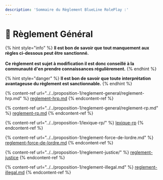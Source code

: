 ```yaml
---
description: 'Sommaire du Règlement BlueLine RolePlay :'
---
```


# 🌱 Règlement Général



{% hint style="info" %}
**Il est bon de savoir que tout manquement aux règles ci-dessous peut être sanctionné.**\
\
**Ce règlement est sujet à modification il est donc conseillé à la communauté d'en prendre connaissances régulièrement.**
{% endhint %}

{% hint style="danger" %}
**Il est bon de savoir que toute interprétation avantageuse du règlement est sanctionnable.**
{% endhint %}



{% content-ref url="../../proposition-1/reglement-general/reglement-hrp.md" %}
[reglement-hrp.md](../../proposition-1/reglement-general/reglement-hrp.md)
{% endcontent-ref %}

{% content-ref url="../../proposition-1/reglement-general/reglement-rp.md" %}
[reglement-rp.md](../../proposition-1/reglement-general/reglement-rp.md)
{% endcontent-ref %}

{% content-ref url="../../proposition-1/lexique-rp/" %}
[lexique-rp](../../proposition-1/lexique-rp/)
{% endcontent-ref %}

{% content-ref url="../../proposition-1/reglement-force-de-lordre.md" %}
[reglement-force-de-lordre.md](../../proposition-1/reglement-force-de-lordre.md)
{% endcontent-ref %}

{% content-ref url="../../proposition-1/reglement-justice/" %}
[reglement-justice](../../proposition-1/reglement-justice/)
{% endcontent-ref %}

{% content-ref url="../../proposition-1/reglement-illegal.md" %}
[reglement-illegal.md](../../proposition-1/reglement-illegal.md)
{% endcontent-ref %}



